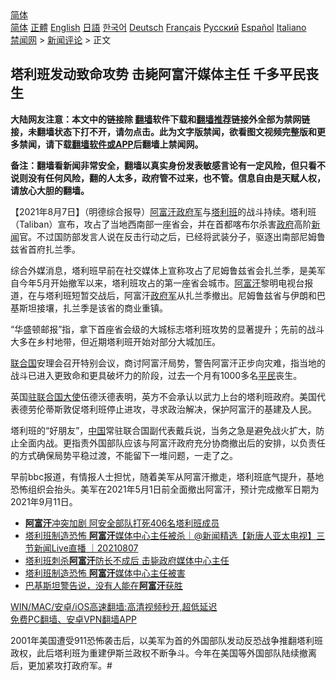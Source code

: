  <!-- 面包屑导航 --> <div class="breadcrumb"><!-- GTranslate: https://gtranslate.io/ -->  <div class="switcher notranslate">  <div class="selected">  <a href="#" onclick="return false;"> 简体</a>  </div>  <div class="option">  <a href="https://www.bannedbook.org" onclick="doGTranslate('zh-CN|zh-CN');jQuery('div.switcher div.selected a').html(jQuery(this).html());return false;" title="简体中文" class="nturl selected"> 简体</a>  <a href="https://www.bannedbook.org/zh-tw/" onclick="doGTranslate('zh-CN|zh-TW');jQuery('div.switcher div.selected a').html(jQuery(this).html());return false;" title="繁體中文" class="nturl"> 正體</a>  <a href="https://www.bannedbook.org/en/" onclick="doGTranslate('zh-CN|en');jQuery('div.switcher div.selected a').html(jQuery(this).html());return false;" title="English" class="nturl"> English</a>  <a href="https://www.bannedbook.org/ja/" onclick="doGTranslate('zh-CN|ja');jQuery('div.switcher div.selected a').html(jQuery(this).html());return false;" title="日本語" class="nturl"> 日語</a>  <a href="https://www.bannedbook.org/ko/" onclick="doGTranslate('zh-CN|ko');jQuery('div.switcher div.selected a').html(jQuery(this).html());return false;" title="한국어" class="nturl"> 한국어</a>  <a href="https://www.bannedbook.org/de/" onclick="doGTranslate('zh-CN|de');jQuery('div.switcher div.selected a').html(jQuery(this).html());return false;" title="Deutsch" class="nturl"> Deutsch</a>  <a href="https://www.bannedbook.org/fr/" onclick="doGTranslate('zh-CN|fr');jQuery('div.switcher div.selected a').html(jQuery(this).html());return false;" title="Français" class="nturl"> Français</a>  <a href="https://www.bannedbook.org/ru/" onclick="doGTranslate('zh-CN|ru');jQuery('div.switcher div.selected a').html(jQuery(this).html());return false;" title="Русский" class="nturl"> Русский</a>  <a href="https://www.bannedbook.org/es/" onclick="doGTranslate('zh-CN|es');jQuery('div.switcher div.selected a').html(jQuery(this).html());return false;" title="Español" class="nturl"> Español</a>  <a href="https://www.bannedbook.org/it/" onclick="doGTranslate('zh-CN|it');jQuery('div.switcher div.selected a').html(jQuery(this).html());return false;" title="Italiano" class="nturl"> Italiano</a>  </div>  </div>      <div class='breadcrumb-sub'><!-- Breadcrumb NavXT 6.3.0 --> <a href="https://www.bannedbook.org/" class="home">禁闻网</a> &gt; <a href="https://www.bannedbook.org/bnews/comments/" class="category">新闻评论</a> &gt; 正文</div></div><h2>塔利班发动致命攻势 击毙阿富汗媒体主任 千多平民丧生</h2> <p class="notice"><b>大陆网友注意：本文中的链接除 <a href="https://github.com/bannedbook/fanqiang" >翻墙</a>软件下载和<a href="https://github.com/killgcd/justmysocks/blob/master/README.md">翻墙推荐</a>链接外全部为禁网链接，未翻墙状态下打不开，请勿点击。此为文字版禁闻，欲看图文视频完整版和更多禁闻，请下载<a href="https://github.com/bannedbook/fanqiang">翻墙软件或APP</a>后翻墙上禁闻网。</p><p>备注：翻墙看新闻非常安全，翻墙以真实身份发表敏感言论有一定风险，但只看不说则没有任何风险，翻的人太多，政府管不过来，也不管。信息自由是天赋人权，请放心大胆的翻墙。</b></p>  <div class="entry"> <p>              <a href="https://i1.wp.com/upload-images-bucket-v64rleca837do.s3.eu-west-1.amazonaws.com/wp-content/uploads/2021/08/07034741/0807-%E9%98%BF%E5%AF%8C%E6%B1%97.jpg?fit=409%2C401&#038;ssl=1" data-caption=""></a>                            </p> <p>【2021年8月7日】（明德综合报导）<a href="https://www.bannedbook.org/bnews/tag/%E9%98%BF%E5%AF%8C%E6%B1%97%E6%94%BF%E5%BA%9C%E5%86%9B/" class="st_tag internal_tag" rel="tag" title="标签 阿富汗政府军 下的日志">阿富汗政府军</a>与<a href="https://www.bannedbook.org/bnews/tag/%e5%a1%94%e5%88%a9%e7%8f%ad/" class="st_tag internal_tag" rel="tag" title="标签 塔利班 下的日志">塔利班</a>的战斗持续。塔利班（Taliban）宣布，攻占了当地西南部一座省会，并在首都喀布尔杀害<a href="https://www.bannedbook.org/bnews/tag/%e6%94%bf%e5%ba%9c/" class="st_tag internal_tag" rel="tag" title="标签 政府 下的日志">政府</a>高阶<span class='wp_keywordlink_affiliate'><a href="https://www.bannedbook.org/" title="新闻">新闻</a></span>官。不过国防部发言人说在反击行动之后，已经将武装分子，驱逐出南部尼姆鲁兹省首府扎兰季。</p>  <p>综合外媒消息，塔利班早前在社交媒体上宣称攻占了尼姆鲁兹省会扎兰季，是美军自今年5月开始撤军以来，塔利班攻占的第一座省会城市。<a href="https://www.bannedbook.org/bnews/tag/%e9%98%bf%e5%af%8c%e6%b1%97/" class="st_tag internal_tag" rel="tag" title="标签 阿富汗 下的日志">阿富汗</a>黎明电视台报道，在与塔利班短暂交战后，阿富汗<a href="https://www.bannedbook.org/bnews/tag/%E6%94%BF%E5%BA%9C%E5%86%9B/" class="st_tag internal_tag" rel="tag" title="标签 政府军 下的日志">政府军</a>从扎兰季撤出。尼姆鲁兹省与伊朗和巴基斯坦接壤，扎兰季是该省的商业重镇。</p> <p>“华盛顿邮报”指，拿下首座省会级的大城标志塔利班攻势的显著提升；先前的战斗大多在乡村地带，但近期塔利班开始对部分大城加压。</p>  <p><a href="https://www.bannedbook.org/bnews/tag/%e8%81%94%e5%90%88%e5%9b%bd/" class="st_tag internal_tag" rel="tag" title="标签 联合国 下的日志">联合国</a>安理会召开特别会议，商讨阿富汗局势，警告阿富汗正步向灾难，指当地的战斗已进入更致命和更具破坏力的阶段，过去一个月有1000多名<a href="https://www.bannedbook.org/bnews/tag/%E5%B9%B3%E6%B0%91/" class="st_tag internal_tag" rel="tag" title="标签 平民 下的日志">平民</a>丧生。</p> <p>英国<a href="https://www.bannedbook.org/bnews/tag/%E9%A9%BB%E8%81%94%E5%90%88%E5%9B%BD%E5%A4%A7%E4%BD%BF/" class="st_tag internal_tag" rel="tag" title="标签 驻联合国大使 下的日志">驻联合国大使</a>伍德沃德表明，英方不会承认以武力上台的塔利班政府。美国代表德劳伦蒂斯敦促塔利班停止进攻，寻求政治解决，保护阿富汗的基建及人民。</p>  <p>塔利班的“好朋友”，<span class='wp_keywordlink_affiliate'><a href="https://www.bannedbook.org/" title="中国" target="_blank">中国</a></span>常驻联合国副代表戴兵说，当务之急是避免战火扩大，防止全面内战。更指责外国部队应该与阿富汗政府充分协商撤出后的安排，以负责任的方式确保局势平稳过渡，不能留下一堆问题，一走了之。</p> <p>早前bbc报道，有情报人士担忧，随着美军从阿富汗撤走，塔利班底气提升，基地恐怖组织会抬头。美军在2021年5月1日前全面撤出阿富汗，预计完成撤军日期为2021年9月11日。</p>  <ul class='op-related-articles' title='相关阅读'> <li><a href='https://www.bannedbook.org/bnews/baitai/20210807/1601952.html' target='_blank'><b>阿富汗</b>冲突加剧 阿安全部队打死406名塔利班成员</a></li> <li><a href='https://www.bannedbook.org/bnews/bannedvideo/20210807/1601912.html' target='_blank'>塔利班制造恐怖 <b>阿富汗</b>媒体中心主任被杀｜@新闻精选【新唐人亚太电视】三节新闻Live直播 ｜20210807</a></li> <li><a href='https://www.bannedbook.org/bnews/baitai/20210807/1601885.html' target='_blank'>塔利班刺杀<b>阿富汗</b>防长不成后 击毙政府媒体中心主任</a></li> <li><a href='https://www.bannedbook.org/bnews/bannedvideo/20210807/1601822.html' target='_blank'>塔利班制造恐怖 <b>阿富汗</b>媒体中心主任被害</a></li> <li><a href='https://www.bannedbook.org/bnews/worldnews/usa/20210806/1601218.html' target='_blank'>巴基斯坦警告说，没有人能在<b>阿富汗</b>获胜</a></li> </ul> <p class="texttj"> <a href="https://github.com/bannedbook/fanqiang/wiki/V2ray%E6%9C%BA%E5%9C%BA" target="_blank">WIN/MAC/安卓/iOS高速翻墙:高清视频秒开,超低延迟</a><br/> <a href="https://github.com/bannedbook/fanqiang/wiki/%E7%A6%81%E9%97%BB%E7%BD%91%E5%AE%89%E5%8D%93%E7%BF%BB%E5%A2%99%E6%96%B0%E9%97%BBAPP" target="_blank">免费PC翻墙、安卓VPN翻墙APP</a></p><p>2001年美国遭受911恐怖袭击后，以美军为首的外国部队发动反恐战争推翻塔利班政权，此后塔利班为重建伊斯兰政权不断争斗。今年在美国等外国部队陆续撤离后，更加紧攻打政府军。#</p><a name='sharetosocial'></a>  <div style="margin-bottom:5px;padding-bottom:5px;clear:both"> <div id="archive-pix-1" class="banner-ads"> <!-- AuctionX Display platform tag START --> <div id="26318x728x90x621x_ADSLOT2" clicktrack="%%CLICK_URL_ESC%%"></div> <!-- AuctionX Display platform tag END --> </div> <div id="archive-pix-2" class="banner-ads"> <!-- AuctionX Display platform tag START --> <div id="26315x300x250x621x_ADSLOT2" clicktrack="%%CLICK_URL_ESC%%"></div> <!-- AuctionX Display platform tag END --> </div> </div>  <div id="archive-pix-1" class="banner-ads"> <!-- AuctionX Display platform tag START --> <div id="26318x728x90x621x_ADSLOT3" clicktrack="%%CLICK_URL_ESC%%"></div> <!-- AuctionX Display platform tag END --> </div> </div><!--END ENTRY--> 